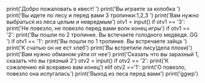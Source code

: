print('Добро пожаловать в квест! ')
print('Вы играете за колобка ')
print('Вы идете по лесу и перед вами 3 тропинки:1,2,3 ')
print('Вам нужно выбраться из леса целым и невредмым')
otv1 = input()
if otv1 == '3':
    print('Не повезло, не повезло перед вами волк конец игры')
if otv1 == '2':
    print('Вы пошли по 2 тропинке. Вы встечаете голодного медведя. GG ')
if otv1 == '1':
    print('Вы пошли по 1 тропинке. Вы встречаете зайца ')
    print('К счатью он не ест хлеб')
    print('Вы встретили лису(дела плохи)')
    print('Вам нужно обманом уйти от нее')
    print('Сказать что вы заразный 1, сказать что вы грязный 2')
    otv2 = input()
    if otv2 == '2':
     print('К сожалению ей всеравно вам конец')
    elif otv2 =='1':
     print('О повезло, повезло она испугалась')
     print('Выход из леса перед вами')
     print('ggwp')
